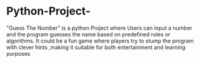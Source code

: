 # Python-Project-
"Guess The Number" is  a python  Project where Users can input a number and the program guesses the name based on predefined rules or algorithms. It could be a fun game where players try to stump the program with clever hints ,making it suitable for both entertainment and learning purposes
